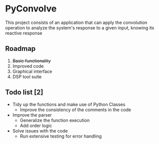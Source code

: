 # PyConvolve
This project consists of an application that can apply the convolution operation to analyze the system's 
response to a given input, knowing its reactive response

## Roadmap
1. ~~Basic functionality~~
2. Improved code
3. Graphical interface
4. DSP tool suite

## Todo list [2]
* Tidy up the functions and make use of Python Classes
   * Improve the consistency of the comments in the code
* Improve the parser
   * Generalize the function execution
   * Add order logic
* Solve issues with the code
   * Run extensive testing for error handling
